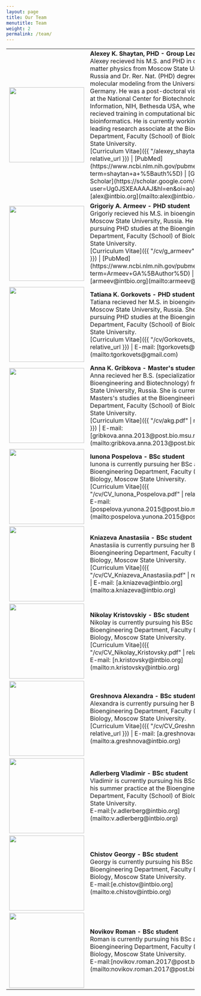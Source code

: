 ```yaml
---
layout: page
title: Our Team
menutitle: Team
weight: 2
permalink: /team/
---
```



<table>
<colgroup>
<col width="30%" />
<col width="70%" />
</colgroup>
<tbody>
<tr>
<td markdown="span"><img src="{{ "/assets/photo_aksh.jpg" | relative_url }}" width="200px" /> </td>
<td markdown="span"><b>Alexey K. Shaytan, PHD - Group Leader</b> <br> Alexey recieved his M.S. and PHD in condensed matter physics from Moscow State University, Russia and Dr. Rer. Nat. (PHD) degree in molecular modeling from the University of Ulm, Germany. He was a post-doctoral visiting fellow at the National Center for Biotechnology Information, NIH, Bethesda USA, where he recieved training in computational biology and bioinformatics. He is currently working as a leading research associate at the Bioengineering Department, Faculty (School) of Biology, Moscow State University.<br>
[Curriculum Vitae]({{ "/alexey_shaytan" | relative_url }}) | [PubMed](https://www.ncbi.nlm.nih.gov/pubmed/?term=shaytan+a+%5Bauth%5D) | [Google Scholar](https://scholar.google.com/citations?user=Ug0JSXEAAAAJ&hl=en&oi=ao) | E-mail: [alex@intbio.org](mailto:alex@intbio.org) 
</td>
</tr>
<tr>
<td markdown="span"> <img src="{{ "/assets/photo_gaa.jpg" | relative_url }}" width="200px" /> </td>
<td markdown="span"><b>Grigoriy A. Armeev - PHD student</b> <br> Grigoriy recieved his M.S. in bioengineering from Moscow State University, Russia. He is currently pursuing PHD studies at the Bioengineering Department, Faculty (School) of Biology, Moscow State University.<br>
[Curriculum Vitae]({{ "/cv/g_armeev" | relative_url }}) | [PubMed](https://www.ncbi.nlm.nih.gov/pubmed/?term=Armeev+GA%5BAuthor%5D) | E-mail: [armeev@intbio.org](mailto:armeev@intbio.org) 
</td>
</tr>

<tr>
<td markdown="span"> <img src="{{ "/assets/FullSizeRender.jpg" | relative_url }}" width="200px" /> </td>
<td markdown="span"><b>Tatiana K. Gorkovets - PHD student</b> <br> Tatiana recieved her M.S. in bioengineering from Moscow State University, Russia. She is currently pursuing PHD studies at the Bioengineering Department, Faculty (School) of Biology, Moscow State University.<br>
[Curriculum Vitae]({{ "/cv/Gorkovets_cv.pdf" | relative_url }}) | E-mail: [tgorkovets@gmail.com](mailto:tgorkovets@gmail.com) 
</td>
</tr>
 <tr>
<td markdown="span"> <img src="{{ "/assets/photo_akg.jpg" | relative_url }}" width="200px" /> </td>
<td markdown="span"><b>Anna K. Gribkova - Master's student</b> <br> Anna recieved her B.S. (specialization: Bioengineering and Biotechnology) from Moscow State University, Russia. She is currently pursuing Masters's studies at the Bioengineering Department, Faculty (School) of Biology, Moscow State University.<br>
[Curriculum Vitae]({{ "/cv/akg.pdf" | relative_url }}) | E-mail: [gribkova.anna.2013@post.bio.msu.ru](mailto:gribkova.anna.2013@post.bio.msu.ru) 
</td>
</tr>
 <tr>
<td markdown="span"> <img src="{{ "/assets/photo_iup.jpg" | relative_url }}" width="200px" /> </td>
<td markdown="span"><b>Iunona Pospelova - BSс student</b> <br> Iunona is currently pursuing her BSс at the Bioengineering Department, Faculty (School) of Biology, Moscow State University.<br>
[Curriculum Vitae]({{ "/cv/CV_Iunona_Pospelova.pdf" | relative_url }}) | E-mail: [pospelova.yunona.2015@post.bio.msu.ru](mailto:pospelova.yunona.2015@post.bio.msu.ru) 
</td>
</tr>
  <tr>
<td markdown="span"> <img src="{{ "/assets/photo_kas.jpg" | relative_url }}" width="200px" /> </td>
<td markdown="span"><b>Kniazeva Anastasiia - BSс student</b> <br> Anastasiia is currently pursuing her BSс at the Bioengineering Department, Faculty (School) of Biology, Moscow State University.<br>
[Curriculum Vitae]({{ "/cv/CV_Kniazeva_Anastasiia.pdf" | relative_url }}) | E-mail: [a.kniazeva@intbio.org](mailto:a.kniazeva@intbio.org) 
  </td>
  </tr>
   <tr>
<td markdown="span"> <img src="{{ "/assets/Krist.JPG" | relative_url }}" width="200px" /> </td>
<td markdown="span"><b>Nikolay Kristovskiy - BSс student</b> 
 <br> Nikolay is currently pursuing his BSс at the Bioengineering Department, Faculty (School) of Biology, Moscow State University.<br>
[Curriculum Vitae]({{ "/cv/CV_Nikolay_Kristovsky.pdf" | relative_url }}) | E-mail: [n.kristovsky@intbio.org](mailto:n.kristovsky@intbio.org) 
  </td>
  </tr>

   <tr>
<td markdown="span"> <img src="{{ "/assets/ag_photo.jpg" | relative_url }}" width="200px" /> </td>
<td markdown="span"><b>Greshnova Alexandra - BSс student</b> <br> Alexandra is currently pursuing her BSс at the Bioengineering Department, Faculty (School) of Biology, Moscow State University. <br>
[Curriculum Vitae]({{ "/cv/CV_Greshnova.pdf" | relative_url }}) | E-mail: [a.greshnova@intbio.org](mailto:a.greshnova@intbio.org)
  </td>
  </tr>
 <tr>
<td markdown="span"> <img src="{{ "/assets/V. Adlerberg.jpg" | relative_url }}" width="200px" /> </td>
<td markdown="span"><b>Adlerberg Vladimir - BSc student</b> <br> Vladimir is currently pursuing his BSc and passes his summer practice at the Bioengineering  Department, Faculty (School) of Biology, Moscow State University.<br> 
 E-mail:[v.adlerberg@intbio.org](mailto:v.adlerberg@intbio.org)
  </td>
  </tr>
  <tr>
  <td markdown="span"> <img src="{{ "/assets/ChG.jpg" | relative_url }}" width="200px" /> </td>
<td markdown="span"><b>Chistov Georgy - BSc student</b> <br> Georgy is currently pursuing his BSc at the Bioengineering  Department, Faculty (School) of Biology, Moscow State University.<br> 
 E-mail:[e.chistov@intbio.org](mailto:e.chistov@intbio.org)
  </td>
  </tr>
  
  <tr>
 <td markdown="span"> <img src="{{ "/assets/IMG_6056.JPG" | relative_url }}" width="200px" /> </td>
 <td markdown="span"><b>Novikov Roman - BSc student</b> <br> Roman is currently pursuing his BSc at the Bioengineering  Department, Faculty (School) of Biology, Moscow State University.<br> 
 E-mail:[novikov.roman.2017@post.bio.msu.ru](mailto:novikov.roman.2017@post.bio.msu.ru)
   </td>
  </tr>
  
 
 
</tbody>
</table>
